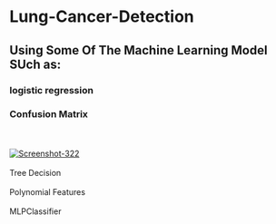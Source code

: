 # Lung-Cancer-Detection
## Using Some Of The Machine Learning Model SUch as:
### logistic regression
### Confusion Matrix

<br></br>
<a href="https://imgbb.com/"><img src="https://i.ibb.co/RPpWjsH/Screenshot-322.png" alt="Screenshot-322" border="0"></a>
<br></br>
Tree Decision
<br></br>
Polynomial Features
<br></br>
MLPClassifier
<br></br>
